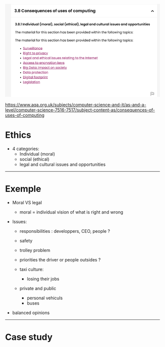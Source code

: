 ![alt text](img/image.png)

https://www.aqa.org.uk/subjects/computer-science-and-it/as-and-a-level/computer-science-7516-7517/subject-content-as/consequences-of-uses-of-computing

# Ethics

- 4 categories:
    - Individual (moral)
    - social (ethical)
    - legal and cultural issues and opportunities

---

# Exemple

- Moral VS legal
    - moral = individual vision of what is right and wrong


- Issues:
    - responsibilities : developpers, CEO, people ?
    - safety
    - trolley problem
    - priorities the driver or people outsides ?

    - taxi culture:
        - losing their jobs

    - private and public
        - personal vehiculs
        - buses

- balanced opinions

---

# Case study

